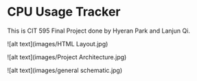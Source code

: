 # CPU Usage Tracker

This is CIT 595 Final Project done by Hyeran Park and Lanjun Qi.


![alt text](images/HTML Layout.jpg)

![alt text](images/Project Architecture.jpg)

![alt text](images/general schematic.jpg)
